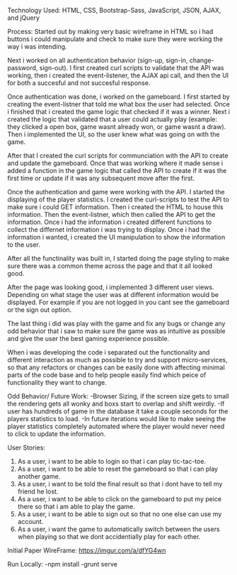 
Technology Used:
HTML, CSS, Bootstrap-Sass, JavaScript, JSON, AJAX, and jQuery

Process:
Started out by making very basic wireframe in HTML so i had buttons i
could manipulate and check to make sure they were working the way i was
intending.

Next i worked on all authentication behavior (sign-up, sign-in, change-password,
sign-out). I first created curl scripts to validate that the API was working,
then i created the event-listener, the AJAX api call, and then the UI for both
a succesful and not succesful response.

Once authentication was done, i worked on the gameboard. I first started by
creating the event-listner that told me what box the user had selected. Once i
finished that i created the game logic that checked if it was a winner. Next
i created the logic that validated that a user could actually play (example:
they clicked a open box, game wasnt already won, or game wasnt a draw). Then i
implemented the UI, so the user knew what was going on with the game.

After that I created the curl scripts for communciation with the API to create
and update the gameboard. Once that was working where it made sense i added a
function in the game logic that called the API to create if it was the first
time or update if it was any subsequent move after the first.

Once the authentication and game were working with the API. I started the
displaying of the player statistics. I created the curl-scripts to test the
API to make sure i could GET information. Then i created the HTML to house this
information. Then the event-listner, which then called the API to get the
information. Once i had the information i created different functions to
collect the differnet information i was trying to display. Once i had the
information i wanted, i created the UI manipulation to show the information
to the user.

After all the functinality was built in, I started doing the page styling
to make sure there was a common theme across the page and that it all looked
good.

After the page was looking good, i implemented 3 different user views. Depending
on what stage the user was at different information would be displayed.
For example if you are not logged in you cant see the gameboard or the sign
out option.

The last thing i did was play with the game and fix any bugs or change any odd
behavior that i saw to make sure the game was as intuitive as possible and
give the user the best gaming experience possible.

When i was developing the code i separated out the functionality and different interaction as much as possible to try and support micro-services, so that any refactors or changes can be easily done with affecting minimal parts of the code base and to help people easily find which peice of functionality they want to change.

Odd Behavior/ Future Work:
-Browser Sizing, if the screen size gets to small the rendering gets all wonky
and boxs start to overlap and shift weirdly.
-If user has hundreds of game in the database it take a couple seconds for
the players statistics to load.
-In future iterations would like to make seeing the player statistics
completely automated where the player would never need to click to update
the information.

User Stories:
1) As a user, i want to be able to login so that i can play tic-tac-toe.
2) As a user, i want to be able to reset the gameboard so that i can play
another game.
3) As a user, i want to be told the final result so that i dont have to tell
my friend he lost.
4) As a user, i want to be able to click on the gameboard to put my peice there
so that i am able to play the game.
5) As a user, i want to be able to sign out so that no one else can use my
account.
6) As a user, i want the game to automatically switch between the users when
playing so that we dont accidentially play for each other.

Initial Paper WireFrame: https://imgur.com/a/dfYG4wn

Run Locally:
-npm install
-grunt serve
